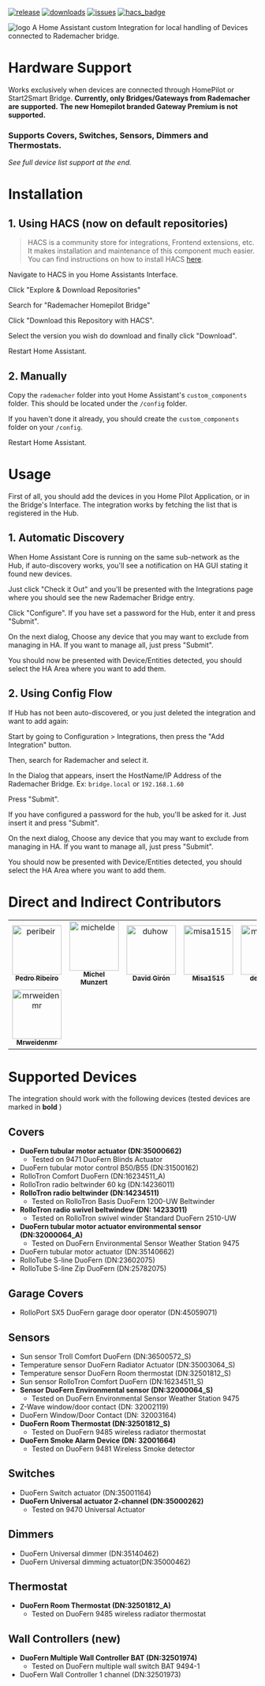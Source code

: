 [![release](https://img.shields.io/github/v/release/peribeir/homeassistant-rademacher)](https://github.com/peribeir/homeassistant-rademacher/releases/latest)
[![downloads](https://img.shields.io/github/downloads/peribeir/homeassistant-rademacher/total)](https://github.com/peribeir/homeassistant-rademacher/releases/latest)
[![issues](https://img.shields.io/github/issues/peribeir/homeassistant-rademacher)](https://github.com/peribeir/homeassistant-rademacher/issues)
[![hacs_badge](https://img.shields.io/badge/HACS-Default-41BDF5.svg)](https://github.com/hacs/integration)

![logo](https://github.com/peribeir/homeassistant-rademacher/raw/master/img/logo.png)
A Home Assistant custom Integration for local handling of Devices connected to Rademacher bridge.

# Hardware Support

Works exclusively when devices are connected through HomePilot or Start2Smart Bridge.
**Currently, only Bridges/Gateways from Rademacher are supported.**
**The new Homepilot branded Gateway Premium is not supported.**

### **Supports Covers, Switches, Sensors, Dimmers and Thermostats.**

*See full device list support at the end.*

# Installation

## 1. Using HACS (now on default repositories)

> HACS is a community store for integrations, Frontend extensions, etc. It makes installation and maintenance of this component much easier. You can find instructions on how to install HACS [here](https://hacs.xyz/).

Navigate to HACS in you Home Assistants Interface.

Click "Explore & Download Repositories"

Search for "Rademacher Homepilot Bridge"

Click "Download this Repository with HACS".

Select the version you wish do download and finally click "Download".

Restart Home Assistant.

## 2. Manually

Copy the `rademacher` folder into yout Home Assistant's `custom_components` folder.
This should be located under the `/config` folder.

If you haven't done it already, you should create the `custom_components` folder on your `/config`.

Restart Home Assistant.

# Usage

First of all, you should add the devices in you Home Pilot Application, or in the Bridge's Interface. The integration works by fetching the list that is registered in the Hub. 

## 1. Automatic Discovery

When Home Assistant Core is running on the same sub-network as the Hub,
if auto-discovery works, you'll see a notification on HA GUI stating it found new devices.

Just click "Check it Out" and you'll be presented with the Integrations page where you should see the new Rademacher Bridge entry.

Click "Configure". If you have set a password for the Hub, enter it and press "Submit".

On the next dialog, Choose any device that you may want to exclude from managing in HA. If you want to manage all, just press "Submit".

You should now be presented with Device/Entities detected, you should select the HA Area where you want to add them.

## 2. Using Config Flow

If Hub has not been auto-discovered, or you just deleted the integration and want to add again:

Start by going to Configuration > Integrations, then press the "Add Integration" button.

Then, search for Rademacher and select it.

In the Dialog that appears, insert the HostName/IP Address of the Rademacher Bridge. Ex: `bridge.local` or `192.168.1.60`

Press "Submit".

If you have configured a password for the hub, you'll be asked for it. Just insert it and press "Submit".

On the next dialog, Choose any device that you may want to exclude from managing in HA. If you want to manage all, just press "Submit".

You should now be presented with Device/Entities detected, you should select the HA Area where you want to add them.

# Direct and Indirect Contributors

<!-- readme: contributors,thmnxo4,MrWeidenMr,fritte87 -start -->
<table>
<tr>
    <td align="center">
        <a href="https://github.com/peribeir">
            <img src="https://avatars.githubusercontent.com/u/7266291?v=4" width="100;" alt="peribeir"/>
            <br />
            <sub><b>Pedro Ribeiro</b></sub>
        </a>
    </td>
    <td align="center">
        <a href="https://github.com/michelde">
            <img src="https://avatars.githubusercontent.com/u/10096708?v=4" width="100;" alt="michelde"/>
            <br />
            <sub><b>Michel Munzert</b></sub>
        </a>
    </td>
    <td align="center">
        <a href="https://github.com/duhow">
            <img src="https://avatars.githubusercontent.com/u/1145001?v=4" width="100;" alt="duhow"/>
            <br />
            <sub><b>David Girón</b></sub>
        </a>
    </td>
    <td align="center">
        <a href="https://github.com/misa1515">
            <img src="https://avatars.githubusercontent.com/u/61636045?v=4" width="100;" alt="misa1515"/>
            <br />
            <sub><b>Misa1515</b></sub>
        </a>
    </td>
    <td align="center">
        <a href="https://github.com/der-berni">
            <img src="https://avatars.githubusercontent.com/u/5528912?v=4" width="100;" alt="mrweidenmr"/>
            <br />
            <sub><b>der-berni</b></sub>
        </a>
    </td>
    <td align="center">
        <a href="https://github.com/thmnxo4">
            <img src="https://avatars.githubusercontent.com/u/76701693?v=4" width="100;" alt="thmnxo4"/>
            <br />
            <sub><b>Thmnxo4</b></sub>
        </a>
    </td>
  </tr>
  <tr>
    <td align="center">
        <a href="https://github.com/mrweidenmr">
            <img src="https://avatars.githubusercontent.com/u/99197872?v=4" width="100;" alt="mrweidenmr"/>
            <br />
            <sub><b>Mrweidenmr</b></sub>
        </a>
    </td></tr>
</table>
<!-- readme: contributors,thmnxo4,MrWeidenMr -end -->

# Supported Devices

The integration should work with the following devices (tested devices are marked in **bold** )

## Covers
- **DuoFern tubular motor actuator (DN:35000662)**
  - Tested on 9471 DuoFern Blinds Actuator
- DuoFern tubular motor control B50/B55 (DN:31500162)
- RolloTron Comfort DuoFern (DN:16234511_A)
- RolloTron radio beltwinder 60 kg (DN:14236011)
- **RolloTron radio beltwinder (DN:14234511)**
  - Tested on RolloTron Basis DuoFern 1200-UW Beltwinder
- **RolloTron radio swivel beltwindew (DN: 14233011)**
  - Tested on RolloTron swivel winder Standard DuoFern 2510-UW
- **DuoFern tubular motor actuator environmental sensor (DN:32000064_A)**
  - Tested on DuoFern Environmental Sensor Weather Station 9475
- DuoFern tubular motor actuator (DN:35140662)
- RolloTube S-line DuoFern (DN:23602075)
- RolloTube S-line Zip DuoFern (DN:25782075)

## Garage Covers
- RolloPort SX5 DuoFern garage door operator (DN:45059071)

## Sensors
- Sun sensor Troll Comfort DuoFern (DN:36500572_S)
- Temperature sensor DuoFern Radiator Actuator (DN:35003064_S)
- Temperature sensor DuoFern Room thermostat (DN:32501812_S)
- Sun sensor RolloTron Comfort DuoFern (DN:16234511_S)
- **Sensor DuoFern Environmental sensor (DN:32000064_S)**
  - Tested on DuoFern Environmental Sensor Weather Station 9475
- Z-Wave window/door contact (DN: 32002119)
- DuoFern Window/Door Contact (DN: 32003164)
- **DuoFern Room Thermostat (DN:32501812_S)**
  - Tested on DuoFern 9485 wireless radiator thermostat
- **DuoFern Smoke Alarm Device (DN: 32001664)**
  - Tested on DuoFern 9481 Wireless Smoke detector

## Switches
- DuoFern Switch actuator (DN:35001164)
- **DuoFern Universal actuator 2-channel (DN:35000262)**
  - Tested on 9470 Universal Actuator

## Dimmers
- DuoFern Universal dimmer (DN:35140462)
- DuoFern Universal dimming actuator(DN:35000462)

## Thermostat
- **DuoFern Room Thermostat (DN:32501812_A)**
  - Tested on DuoFern 9485 wireless radiator thermostat

## Wall Controllers (new)
  - **DuoFern Multiple Wall Controller BAT (DN:32501974)**
    - Tested on DuoFern multiple wall switch BAT 9494-1
  - DuoFern Wall Controller 1 channel (DN:32501973)